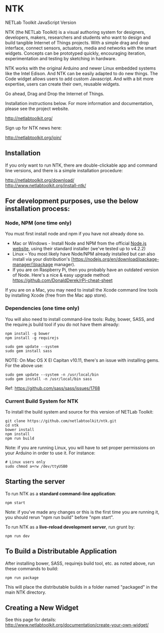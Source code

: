 NTK
=============

NETLab Toolkit JavaScript Version

NTK (the NETLab Toolkit) is a visual authoring system for designers, developers, makers, researchers and students who want to design and build tangible Internet of Things projects. With a simple drag and drop interface, connect sensors, actuators, media and networks with the smart widgets. Concepts can be prototyped quickly, encouraging iteration, experimentation and testing by sketching in hardware.

NTK works with the original Arduino and newer Linux embedded systems like the Intel Edison. And NTK can be easily adapted to do new things. The Code widget allows users to add custom Javascript. And with a bit more expertise, users can create their own, reusable widgets.

Go ahead, Drag and Drop the Internet of Things.

Installation instructions below. For more information and documentation, please see the project website.

<http://netlabtoolkit.org/>

Sign up for NTK news here:

<http://netlabtoolkit.org/join/>

Installation
---------------------

If you only want to run NTK, there are double-clickable app and command line versions, and there is a simple installation procedure:

<http://netlabtoolkit.org/download/>  
<http://www.netlabtoolkit.org/install-ntk/>


For development purposes, use the below installation process:
---------------------

### Node, NPM (one time only)

You must first install node and npm if you have not already done so.

* Mac or Windows - Install Node and NPM from the official [Node.js website](http://nodejs.org/), using their standard installer (we've tested up to v4.2.2)
* Linux – You most likely have Node/NPM already installed but can also install via your distribution's [https://nodejs.org/en/download/package-manager/](package manager).
* If you are on Raspberry Pi, then you probably have an outdated version of Node. Here's a nice & easy upgrade method: https://github.com/DonaldDerek/rPi-cheat-sheet

If you are on a Mac, you may need to install the Xcode command line tools by installing Xcode (free from the Mac app store).


### Dependencies (one time only)

You will also need to install command-line tools: Ruby, bower, SASS, and the require.js build tool if you do not have them already:
```
npm install -g bower
npm install -g requirejs

sudo gem update --system
sudo gem install sass
```
NOTE: On Mac OS X El Capitan v10.11, there's an issue with installing gems. For the above use:
```
sudo gem update --system -n /usr/local/bin
sudo gem install -n /usr/local/bin sass
```
Ref: <https://github.com/sass/sass/issues/1768>
### Current Build System for NTK

To install the build system and source for this version of NETLab Toolkit:
```
git clone https://github.com/netlabtoolkit/ntk.git
cd ntk
bower install
npm install
npm run build
```
Note: if you are running Linux, you will have to set proper permissions on your Arduino in order to use it.
For instance:
```
# Linux users only
sudo chmod a+rw /dev/ttyUSB0
```

Starting the server
---------------------
To run NTK as a **standard command-line application**:

```
npm start
```
Note: if you've made any changes or this is the first time you are running it, you should rerun "npm run build" before "npm start".

To run NTK as a **live-reload development server**, run grunt by:
```
npm run dev
```

To Build a Distributable Application
---------------------
After installing bower, SASS, requirejs build tool, etc. as noted above, run these commands to build:
```
npm run package
```

This will place the distributable builds in a folder named "packaged" in the main NTK directory.


Creating a New Widget
---------------------
See this page for details: <http://www.netlabtoolkit.org/documentation/create-your-own-widget/>
